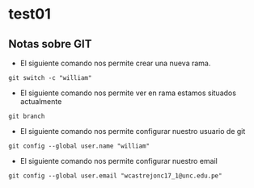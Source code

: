 # test01

## Notas sobre GIT

* El siguiente comando nos permite crear una nueva rama.
~~~
git switch -c "william"
~~~
* El siguiente comando nos permite ver en rama estamos situados actualmente
~~~
git branch
~~~
* El siguiente comando nos permite configurar nuestro usuario de git
~~~
git config --global user.name "william"
~~~
* El siguiente comando nos permite configurar nuestro email
~~~
git config --global user.email "wcastrejonc17_1@unc.edu.pe"
~~~
